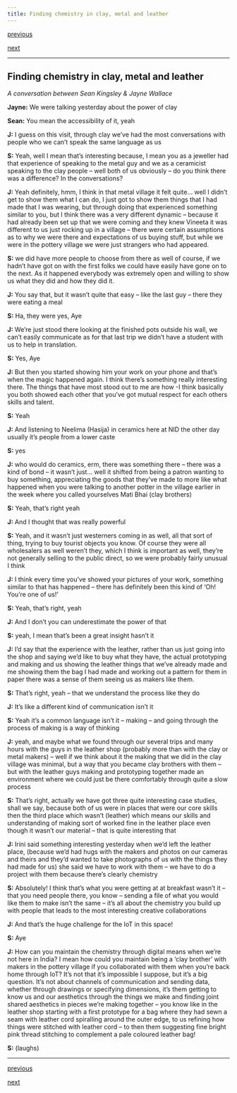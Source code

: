 ```yaml
---
title: Finding chemistry in clay, metal and leather
---
```


<div id="nav">
  <p class="alignleft"><a href="3_06.html">previous</a></p>
  <p class="alignright"><a href="3_08.html">next</a></p>
  <div style="clear: both;"></div>
</div>

---

## Finding chemistry in clay, metal and leather
_A conversation between Sean Kingsley & Jayne Wallace_

**Jayne:** We were talking yesterday about the power of clay

**Sean:** You mean the accessibility of it, yeah

**J:** I guess on this visit, through clay we’ve had the most conversations with people who we can’t speak the same language as us

**S:** Yeah, well I mean that’s interesting because, I mean you as a jeweller had that experience of speaking to the metal guy and we as a ceramicist speaking to the clay people – well both of us obviously – do you think there was a difference? In the conversations?

**J:** Yeah definitely, hmm, I think in that metal village it felt quite… well I didn’t get to show them what I can do, I just got to show them things that I had made that I was wearing, but through doing that  experienced something similar to you, but I think there was a very different dynamic – because it had already been set up that we were coming and they knew Vineeta it was different to us just rocking up in a village – there were certain assumptions as to why we were there and expectations of us buying stuff, but while we were in the pottery village we were just strangers who had appeared.

**S:** we did have more people to choose from there as well of course, if we hadn’t have got on with the first folks we could have easily have gone on to the next. As it happened everybody was extremely open and willing to show us what they did and how they did it.

**J:** You say that, but it wasn’t quite that easy – like the last guy – there they were eating a meal

**S:** Ha, they were yes, Aye

**J:** We’re just stood there looking at the finished pots outside his wall, we can’t easily communicate as for that last trip we didn’t have a student with us to help in translation.

**S:** Yes, Aye

**J:** But then you started showing him your work on your phone and that’s when the magic
happened again. I think there’s something really interesting there. The things that have most stood out to me are how -I think basically you both showed each other that you’ve got mutual respect for each others skills and talent.

**S:** Yeah

**J:** And listening to Neelima (Hasija) in ceramics here at NID the other day usually it’s people from a lower caste

**S:** yes

**J:** who would do ceramics, erm, there was something there – there was a kind of bond – it wasn’t just… well it shifted from being a patron wanting to buy something, appreciating the goods that they’ve made to more like what happened when you were talking to another potter in the village earlier in the week where you called yourselves Mati Bhai (clay brothers)

**S:** Yeah, that’s right yeah

**J:** And I thought that was really powerful

**S:** Yeah, and it wasn’t just westerners coming in as well, all that sort of thing, trying to buy tourist objects you know. Of course they were all wholesalers as well weren’t they, which I  think is important as well, they’re not generally selling to the public direct, so we were probably fairly unusual I think

**J:** I think every time you’ve showed your pictures of your work, something similar to that has happened – there has definitely been this kind of  ‘Oh! You’re one of us!’

**S:** Yeah, that’s right, yeah

**J:** And I don’t you can underestimate the power of that

**S:** yeah, I mean that’s been a great insight hasn’t it

**J:** I’d say that the experience with the leather, rather than us just going into the shop and saying we’d like to buy what they have, the actual prototyping and making and us showing the leather things that we’ve already made and me showing them the bag I had made and working out a pattern for them in paper there was a sense of them seeing us as makers like them.

**S:** That’s right, yeah – that we understand the process like they do

**J:** It’s like a different kind of communication isn’t it

**S:** Yeah it’s a common language isn’t it – making –	and going through the process of making is a way of thinking

**J:** yeah, and maybe what we found through our several trips and many hours with the guys in the leather shop (probably more than with the clay or metal makers) – well if we think about it the making that we did in the clay village was minimal, but a way that you became clay brothers with them – but with the leather guys making and prototyping together made an environment where we could just be there comfortably through quite a slow process

**S:** That’s right, actually we have got three quite interesting case studies, shall we say, because both of us were in places that were our core skills then the third place which wasn’t (leather) which means our skills and understanding of making sort of worked fine in the leather place even though it wasn’t our material – that is quite interesting that

**J:** Irini said something interesting yesterday when we’d left the leather place, (because we’d had hugs with the makers and photos on our cameras and theirs and they’d wanted to take photographs of us with the things they had made for us) she said we have to work with them – we have to do a project with them because there’s clearly chemistry

**S:** Absolutely! I think that’s what you were getting at at breakfast wasn’t it – that you need people there, you know – sending a file of what you would like them to make isn’t the same – it’s all about the chemistry you build up with people that leads to the most interesting creative collaborations

**J:** And that’s the huge challenge for the IoT in this space!

**S:** Aye

**J:** How can you maintain the chemistry through digital means when we’re not here in India?
I mean how could you maintain being a ‘clay brother’ with makers in the pottery village if you collaborated with them when you’re back home through IoT? It’s not that it’s impossible I suppose, but it’s a big question. It’s not about channels of communication and sending data, whether through drawings or specifying dimensions, it’s them getting to know us and our aesthetics through the things we make and finding joint shared aesthetics in pieces we’re making together – you know like in the leather shop starting with a first prototype for a bag where they had sewn a seam with leather cord spiralling around the outer edge, to us refining how things were stitched with leather cord – to then them suggesting fine bright pink thread stitching to complement a pale coloured leather bag!

**S:** (laughs)

---

<div id="nav">
  <p class="alignleft"><a href="3_05.html">previous</a></p>
  <p class="alignright"><a href="3_07.html">next</a></p>
  <div style="clear: both;"></div>
</div>
